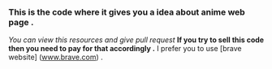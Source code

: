 ### This is the code where it gives you a idea about anime web page .
*You can view this resources and give pull request* **If you try to sell this code then you need to pay for that accordingly .**
I prefer you to use [brave website] (www.brave.com) .
